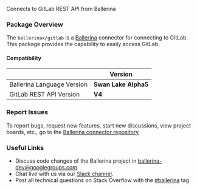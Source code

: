 Connects to GitLab REST API from Ballerina

### Package Overview
The `ballerinax/gitlab` is a [Ballerina](https://ballerina.io/) connector for connecting to GitLab.
This package provides the capability to easily access GitLab.
#### Compatibility
|                               | Version               |
|-------------------------------|-----------------------|
| Ballerina Language Version    | **Swan Lake Alpha5**  |
| GitLab REST API Version       | **V4**                |

### Report Issues
To report bugs, request new features, start new discussions, view project boards, etc., go to the [Ballerina connector repository](https://github.com/ballerina-platform/ballerinax-openapi-connectors)
### Useful Links
- Discuss code changes of the Ballerina project in [ballerina-dev@googlegroups.com](mailto:ballerina-dev@googlegroups.com).
- Chat live with us via our [Slack channel](https://ballerina.io/community/slack/).
- Post all technical questions on Stack Overflow with the [#ballerina](https://stackoverflow.com/questions/tagged/ballerina) tag
